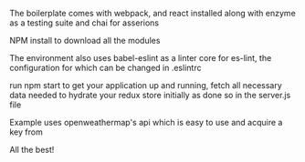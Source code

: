 The boilerplate comes with webpack, and react installed along with enzyme as a testing suite and chai for asserions

NPM install to download all the modules

The environment also uses babel-eslint as a linter core for es-lint, the configuration for which can be changed in .eslintrc

run npm start to get your application up and running, fetch all necessary data needed to hydrate your redux store initially
as done so in the server.js file

Example uses openweathermap's api which is easy to use and acquire a key from

All the best!
